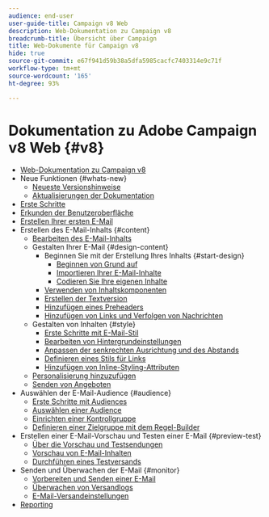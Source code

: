 ```yaml
---
audience: end-user
user-guide-title: Campaign v8 Web
description: Web-Dokumentation zu Campaign v8
breadcrumb-title: Übersicht über Campaign
title: Web-Dokumente für Campaign v8
hide: true
source-git-commit: e67f941d59b38a5dfa5985cacfc7403314e9c71f
workflow-type: tm+mt
source-wordcount: '165'
ht-degree: 93%

---
```



# Dokumentation zu Adobe Campaign v8 Web {#v8}

+ [Web-Dokumentation zu Campaign v8](campaign-web-home.md)
+ Neue Funktionen {#whats-new}
   + [Neueste Versionshinweise](rn/release-notes.md)
   + [Aktualisierungen der Dokumentation](rn/documentation-updates.md)
+ [Erste Schritte](get-started/get-started.md)
+ [Erkunden der Benutzeroberfläche](get-started/user-interface.md)
+ [Erstellen Ihrer ersten E-Mail](email/create-email.md)
+ Erstellen des E-Mail-Inhalts {#content}
   + [Bearbeiten des E-Mail-Inhalts](content/edit-content.md)
   + Gestalten Ihrer E-Mail {#design-content}
      + Beginnen Sie mit der Erstellung Ihres Inhalts {#start-design}
         + [Beginnen von Grund auf ](content/create-email-content.md)
         + [Importieren Ihrer E-Mail-Inhalte](content/existing-content.md)
         + [Codieren Sie Ihre eigenen Inhalte](content/code-content.md)
      + [Verwenden von Inhaltskomponenten](content/content-components.md)
      + [Erstellen der Textversion](content/text-version-email.md)
      + [Hinzufügen eines Preheaders](content/preheader.md)
      + [Hinzufügen von Links und Verfolgen von Nachrichten](content/message-tracking.md)
   + Gestalten von Inhalten {#style}
      + [Erste Schritte mit E-Mail-Stil](content/get-started-email-style.md)
      + [Bearbeiten von Hintergrundeinstellungen](content/backgrounds.md)
      + [Anpassen der senkrechten Ausrichtung und des Abstands](content/alignment-and-padding.md)
      + [Definieren eines Stils für Links](content/styling-links.md)
      + [Hinzufügen von Inline-Styling-Attributen](content/inline-styling.md)
   + [Personalisierung hinzuzufügen](personalization/personalize.md)
   + [Senden von Angeboten](content/offers.md)
+ Auswählen der E-Mail-Audience {#audience}
   + [Erste Schritte mit Audiences](audience/about-audiences.md)
   + [Auswählen einer Audience](audience/add-audience.md)
   + [Einrichten einer Kontrollgruppe](audience/control-group.md)
   + [Definieren einer Zielgruppe mit dem Regel-Builder](audience/segment-builder.md)
+ Erstellen einer E-Mail-Vorschau und Testen einer E-Mail {#preview-test}
   + [Über die Vorschau und Testsendungen](preview-test/preview-test.md)
   + [Vorschau von E-Mail-Inhalten](preview-test/preview-content.md)
   + [Durchführen eines Testversands](preview-test/proofs.md)
+ Senden und Überwachen der E-Mail {#monitor}
   + [Vorbereiten und Senden einer E-Mail](monitor/prepare-send.md)
   + [Überwachen von Versandlogs](monitor/delivery-logs.md)
   + [E-Mail-Versandeinstellungen](advanced-settings/delivery-settings.md)
+ [Reporting](reporting/reports.md)
